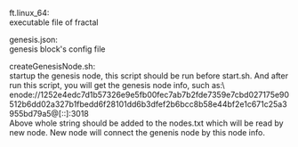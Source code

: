 ft.linux_64: \
  executable file of fractal

genesis.json: \
  genesis block's config file

createGenesisNode.sh:\
  startup the genesis node, this script should be run before start.sh. And after run this script, you will get the genesis node info, such as:\ enode://1252e4edc7d1b57326e9e5fb00fec7ab7b2fde7359e7cbd027175e90512b6dd02a327b1fbedd6f28101dd6b3dfef2b6bcc8b58e44bf2e1c671c25a3955bd79a5@[::]:3018\
Above whole string should be added to the nodes.txt which will be read by new node. New node will connect the genenis node by this node info.
